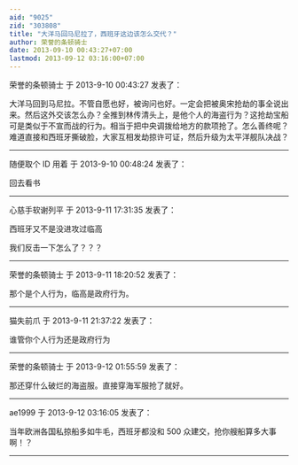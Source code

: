 ```yaml
---
aid: "9025"
zid: "303808"
title: "大洋马回马尼拉了，西班牙这边该怎么交代？"
author: 荣誉的条顿骑士
date: 2013-09-10 00:43:27+07:00
lastmod: 2013-09-12 03:16:00+07:00
---
```


荣誉的条顿骑士 于 2013-9-10 00:43:27 发表了：

大洋马回到马尼拉。不管自愿也好，被询问也好。一定会把被奥宋抢劫的事全说出来。然后这外交该怎么办？全推到林传清头上，是他个人的海盗行为？这抢劫宝船可是类似于不宣而战的行为。相当于把中央调拨给地方的款项抢了。怎么善终呢？难道直接和西班牙撕破脸，大家互相发劫掠许可证，然后升级为太平洋舰队决战？

---

随便取个 ID 用着 于 2013-9-10 00:48:24 发表了：

回去看书

---

心慈手软谢列平 于 2013-9-11 17:31:35 发表了：

西班牙又不是没进攻过临高

我们反击一下怎么了？？？

---

荣誉的条顿骑士 于 2013-9-11 18:20:52 发表了：

那个是个人行为，临高是政府行为。

---

猫失前爪 于 2013-9-11 21:37:22 发表了：

谁管你个人行为还是政府行为

---

荣誉的条顿骑士 于 2013-9-12 01:55:59 发表了：

那还穿什么破烂的海盗服。直接穿海军服抢了就好。

---

ae1999 于 2013-9-12 03:16:05 发表了：

当年欧洲各国私掠船多如牛毛，西班牙都没和 500 众建交，抢你艘船算多大事啊！？

---
